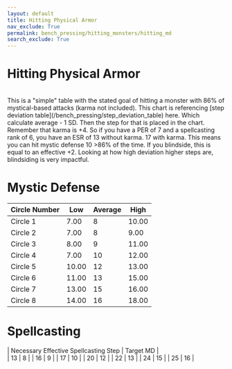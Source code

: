 ```yaml
---
layout: default
title: Hitting Physical Armor
nav_exclude: True
permalink: bench_pressing/hitting_monsters/hitting_md
search_exclude: True
---
```

# Hitting Physical Armor

<br>
This is a "simple" table with the stated goal of hitting a monster with 86% of mystical-based attacks (karma not included). This chart is referencing [step deviation table](/bench_pressing/step_deviation_table) here. Which calculate average - 1 SD. Then the step for that is placed in the chart.
<br>
Remember that karma is +4. So if you have a PER of 7 and a spellcasting rank of 6, you have an ESR of 13 without karma. 17 with karma. This means you can hit mystic defense 10 >86% of the time. If you blindside, this is equal to an effective +2. Looking at how high deviation higher steps are, blindsiding is very impactful.
<br>


# Mystic Defense

| Circle Number | Low  | Average  | High  |
|---------------|------|----------|-------|
| Circle 1      | 7.00 |  8       | 10.00 |
| Circle 2      | 7.00 |  8       | 9.00  |
| Circle 3      | 8.00 |  9       | 11.00 | 
| Circle 4      | 7.00 |  10      | 12.00 |
| Circle 5      | 10.00|  12      | 13.00 |
| Circle 6      | 11.00|  13      | 15.00 |
| Circle 7      | 13.00|  15      | 16.00 |
| Circle 8      | 14.00|  16      | 18.00 |

# Spellcasting

| Necessary Effective Spellcasting Step | Target MD |  
|  13 | 8  | 
|  16 | 9  |
|  17 | 10 |
|  20 | 12 |
|  22 | 13 |
|  24 | 15 |
|  25 | 16 |